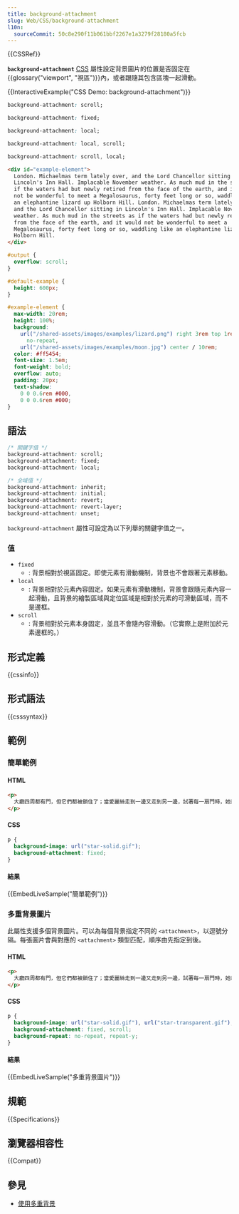```yaml
---
title: background-attachment
slug: Web/CSS/background-attachment
l10n:
  sourceCommit: 50c8e290f11b061bbf2267e1a3279f28180a5fcb
---
```


{{CSSRef}}

**`background-attachment`** [CSS](/zh-TW/docs/Web/CSS) 屬性設定背景圖片的位置是否固定在{{glossary("viewport", "視區")}}內，或者跟隨其包含區塊一起滑動。

{{InteractiveExample("CSS Demo: background-attachment")}}

```css interactive-example-choice
background-attachment: scroll;
```

```css interactive-example-choice
background-attachment: fixed;
```

```css interactive-example-choice
background-attachment: local;
```

```css interactive-example-choice
background-attachment: local, scroll;
```

```css interactive-example-choice
background-attachment: scroll, local;
```

```html interactive-example
<div id="example-element">
  London. Michaelmas term lately over, and the Lord Chancellor sitting in
  Lincoln's Inn Hall. Implacable November weather. As much mud in the streets as
  if the waters had but newly retired from the face of the earth, and it would
  not be wonderful to meet a Megalosaurus, forty feet long or so, waddling like
  an elephantine lizard up Holborn Hill. London. Michaelmas term lately over,
  and the Lord Chancellor sitting in Lincoln's Inn Hall. Implacable November
  weather. As much mud in the streets as if the waters had but newly retired
  from the face of the earth, and it would not be wonderful to meet a
  Megalosaurus, forty feet long or so, waddling like an elephantine lizard up
  Holborn Hill.
</div>
```

```css interactive-example
#output {
  overflow: scroll;
}

#default-example {
  height: 600px;
}

#example-element {
  max-width: 20rem;
  height: 100%;
  background:
    url("/shared-assets/images/examples/lizard.png") right 3rem top 1rem / 15rem
      no-repeat,
    url("/shared-assets/images/examples/moon.jpg") center / 10rem;
  color: #ff5454;
  font-size: 1.5em;
  font-weight: bold;
  overflow: auto;
  padding: 20px;
  text-shadow:
    0 0 0.6rem #000,
    0 0 0.6rem #000;
}
```

## 語法

```css
/* 關鍵字值 */
background-attachment: scroll;
background-attachment: fixed;
background-attachment: local;

/* 全域值 */
background-attachment: inherit;
background-attachment: initial;
background-attachment: revert;
background-attachment: revert-layer;
background-attachment: unset;
```

`background-attachment` 屬性可設定為以下列舉的關鍵字值之一。

### 值

- `fixed`
  - : 背景相對於視區固定。即使元素有滑動機制，背景也不會跟著元素移動。
- `local`
  - : 背景相對於元素內容固定。如果元素有滑動機制，背景會跟隨元素內容一起滑動，且背景的繪製區域與定位區域是相對於元素的可滑動區域，而不是邊框。
- `scroll`
  - : 背景相對於元素本身固定，並且不會隨內容滑動。（它實際上是附加於元素邊框的。）

## 形式定義

{{cssinfo}}

## 形式語法

{{csssyntax}}

## 範例

### 簡單範例

#### HTML

```html
<p>
  大廳四周都有門，但它們都被鎖住了；當愛麗絲走到一邊又走到另一邊，試著每一扇門時，她悲傷地走到中間，想知道她該如何再次出去。
</p>
```

#### CSS

```css
p {
  background-image: url("star-solid.gif");
  background-attachment: fixed;
}
```

#### 結果

{{EmbedLiveSample("簡單範例")}}

### 多重背景圖片

此屬性支援多個背景圖片。可以為每個背景指定不同的 `<attachment>`，以逗號分隔。每張圖片會與對應的 `<attachment>` 類型匹配，順序由先指定到後。

#### HTML

```html
<p>
  大廳四周都有門，但它們都被鎖住了；當愛麗絲走到一邊又走到另一邊，試著每一扇門時，她悲傷地走到中間，想知道她該如何再次出去。突然，她看到一張三條腿的小桌子，全是由實心玻璃製成的；桌上除了有一把小小的金鑰匙外，什麼也沒有。愛麗絲的第一個想法是這把鑰匙可能屬於大廳的某扇門，但可惜的是，不是鎖太大，就是鑰匙太小，總之它無法打開任何一扇門。然而，在第二次繞過大廳時，她發現了一個之前沒注意到的低矮窗簾，窗簾後面是一扇大約十五英寸高的小門。她試著將小金鑰匙插入鎖孔，令她非常高興的是，鑰匙正好合適！
</p>
```

#### CSS

```css
p {
  background-image: url("star-solid.gif"), url("star-transparent.gif");
  background-attachment: fixed, scroll;
  background-repeat: no-repeat, repeat-y;
}
```

#### 結果

{{EmbedLiveSample("多重背景圖片")}}

## 規範

{{Specifications}}

## 瀏覽器相容性

{{Compat}}

## 參見

- [使用多重背景](/zh-TW/docs/Web/CSS/CSS_backgrounds_and_borders/Using_multiple_backgrounds)
